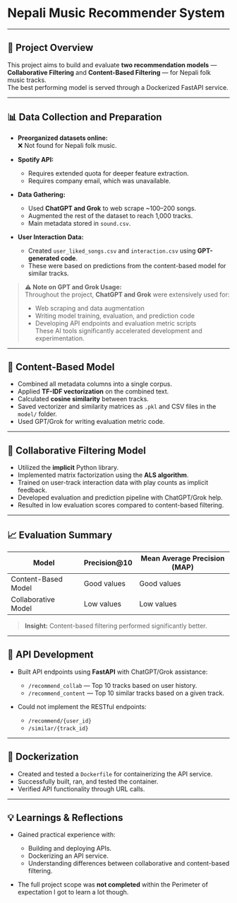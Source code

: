# Nepali Music Recommender System

---

## 🎯 Project Overview

This project aims to build and evaluate **two recommendation models** —  
**Collaborative Filtering** and **Content-Based Filtering** — for Nepali folk music tracks.  
The best performing model is served through a Dockerized FastAPI service.

---

## 📊 Data Collection and Preparation

- **Preorganized datasets online:**  
  ❌ Not found for Nepali folk music.

- **Spotify API:**  
  - Requires extended quota for deeper feature extraction.  
  - Requires company email, which was unavailable.

- **Data Gathering:**  
  - Used **ChatGPT and Grok** to web scrape ~100–200 songs.  
  - Augmented the rest of the dataset to reach 1,000 tracks.  
  - Main metadata stored in `sound.csv`.

- **User Interaction Data:**  
  - Created `user_liked_songs.csv` and `interaction.csv` using **GPT-generated code**.  
  - These were based on predictions from the content-based model for similar tracks.

> **⚠️ Note on GPT and Grok Usage:**  
> Throughout the project, **ChatGPT and Grok** were extensively used for:  
> - Web scraping and data augmentation  
> - Writing model training, evaluation, and prediction code  
> - Developing API endpoints and evaluation metric scripts  
> These AI tools significantly accelerated development and experimentation.

---

## 🎵 Content-Based Model

- Combined all metadata columns into a single corpus.  
- Applied **TF-IDF vectorization** on the combined text.  
- Calculated **cosine similarity** between tracks.  
- Saved vectorizer and similarity matrices as `.pkl` and CSV files in the `model/` folder.  
- Used GPT/Grok for writing evaluation metric code.

---

## 🔄 Collaborative Filtering Model

- Utilized the **implicit** Python library.  
- Implemented matrix factorization using the **ALS algorithm**.  
- Trained on user-track interaction data with play counts as implicit feedback.  
- Developed evaluation and prediction pipeline with ChatGPT/Grok help.  
- Resulted in low evaluation scores compared to content-based filtering.

---

## 📈 Evaluation Summary

| Model                 | Precision@10 | Mean Average Precision (MAP) |
|-----------------------|--------------|------------------------------|
| Content-Based Model    | Good values  | Good values                  |
| Collaborative Model    | Low values   | Low values                   |

> **Insight:** Content-based filtering performed significantly better.

---

## 🚀 API Development

- Built API endpoints using **FastAPI** with ChatGPT/Grok assistance:  
  - `/recommend_collab` — Top 10 tracks based on user history.  
  - `/recommend_content` — Top 10 similar tracks based on a given track.

- Could not implement the RESTful endpoints:  
  - `/recommend/{user_id}`  
  - `/similar/{track_id}`

---

## 🐳 Dockerization

- Created and tested a `Dockerfile` for containerizing the API service.  
- Successfully built, ran, and tested the container.  
- Verified API functionality through URL calls.

---

## 💡 Learnings & Reflections

- Gained practical experience with:  
  - Building and deploying APIs.  
  - Dockerizing an API service.  
  - Understanding differences between collaborative and content-based filtering.

- The full project scope was **not completed** within the Perimeter of expectation I got to learn a lot though.


